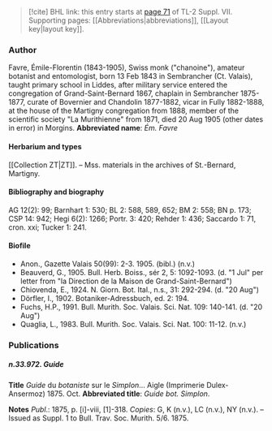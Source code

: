 > [!cite] BHL link: this entry starts at [page 71](https://www.biodiversitylibrary.org/page/33259575) of TL-2 Suppl. VII.
> Supporting pages: [[Abbreviations|abbreviations]], [[Layout key|layout key]].

### Author

Favre, Émile-Florentin (1843-1905), Swiss monk ("chanoine"), amateur botanist and entomologist, born 13 Feb 1843 in Sembrancher (Ct. Valais), taught primary school in Liddes, after military service entered the congregation of Grand-Saint-Bernard 1867, chaplain in Sembrancher 1875-1877, curate of Bovernier and Chandolin 1877-1882, vicar in Fully 1882-1888, at the house of the Martigny congregation from 1888, member of the scientific society "La Murithienne" from 1871, died 20 Aug 1905 (other dates in error) in Morgins. 
**Abbreviated name**: *Ém. Favre*

#### Herbarium and types

[[Collection ZT|ZT]]. – Mss. materials in the archives of St.-Bernard, Martigny.

#### Bibliography and biography

AG 12(2): 99; Barnhart 1: 530; BL 2: 588, 589, 652; BM 2: 558; BN p. 173; CSP 14: 942; Hegi 6(2): 1266; Portr. 3: 420; Rehder 1: 436; Saccardo 1: 71, cron. xxi; Tucker 1: 241.

#### Biofile

- Anon., Gazette Valais 50(99): 2-3. 1905. (bibl.) (n.v.)
- Beauverd, G., 1905. Bull. Herb. Boiss., sér 2, 5: 1092-1093. (d. "1 Jul" per letter from "la Direction de la Maison de Grand-Saint-Bernard")
- Chiovenda, E., 1924. N. Giorn. Bot. Ital., n.s., 31: 292-294. (d. "20 Aug")
- Dörfler, I., 1902. Botaniker-Adressbuch, ed. 2: 194.
- Fuchs, H.P., 1991. Bull. Murith. Soc. Valais. Sci. Nat. 109: 140-141. (d. "20 Aug")
- Quaglia, L., 1983. Bull. Murith. Soc. Valais. Sci. Nat. 100: 11-12. (n.v.)

### Publications

##### n.33.972. Guide

**Title**
*Guide* du *botaniste* sur le *Simplon*... Aigle (Imprimerie Dulex-Ansermoz) 1875. Oct.
**Abbreviated title**: *Guide bot. Simplon*.

**Notes**
*Publ*.: 1875, p. \[i\]-viii, \[1\]-318. *Copies*: G, K (n.v.), LC (n.v.), NY (n.v.). – Issued as Suppl. 1 to Bull. Trav. Soc. Murith. 5/6. 1875.

